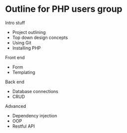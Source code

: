 # Outline for PHP users group

Intro stuff
   - Project outlining
   - Top down design concepts
   - Using Git
   - Installing PHP

Front end
  - Form
  - Templating

Back end
   - Database connections
   - CRUD

Advanced
   - Dependency injection
   - OOP
   - Restful API